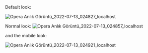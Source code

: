 Default look:

![Opera Anlık Görüntü_2022-07-13_024827_localhost](https://user-images.githubusercontent.com/101435548/178631770-e5cb13c1-2238-4a03-952e-2fd9c59e1072.png)

Normal look:
![Opera Anlık Görüntü_2022-07-13_024857_localhost](https://user-images.githubusercontent.com/101435548/178631954-c84a43e4-e6ba-4f7d-87c6-61f64a2d84d2.png)

and the mobile look:

![Opera Anlık Görüntü_2022-07-13_024921_localhost](https://user-images.githubusercontent.com/101435548/178632175-63cefa3b-1e9c-4b2d-907f-c5adeae77153.png)

